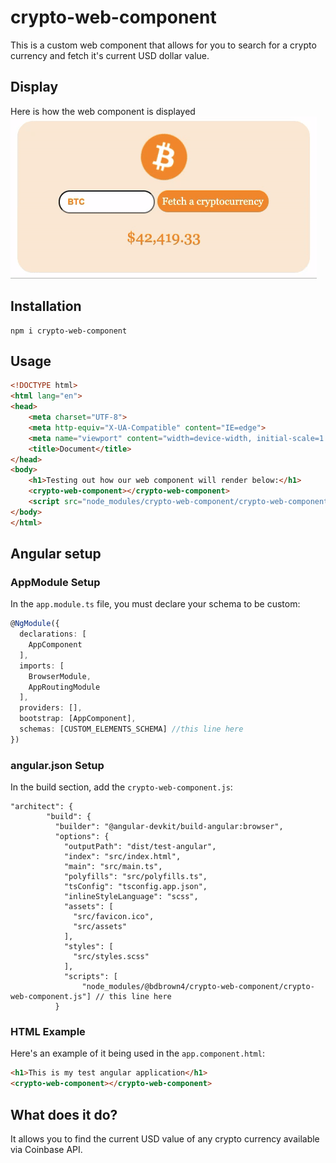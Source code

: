 # crypto-web-component
This is a custom web component that allows for you to search for a crypto currency and fetch it's current USD dollar value.

## Display
Here is how the web component is displayed
![plot](./crypto.gif)

## Installation
    npm i crypto-web-component

## Usage

```html
<!DOCTYPE html>
<html lang="en">
<head>
    <meta charset="UTF-8">
    <meta http-equiv="X-UA-Compatible" content="IE=edge">
    <meta name="viewport" content="width=device-width, initial-scale=1.0">
    <title>Document</title>
</head>
<body>
    <h1>Testing out how our web component will render below:</h1>
    <crypto-web-component></crypto-web-component>
    <script src="node_modules/crypto-web-component/crypto-web-component.js"></script>
</body>
</html>
```

## Angular setup
### AppModule Setup
In the `app.module.ts` file, you must declare your schema to be custom:

```typescript
@NgModule({
  declarations: [
    AppComponent
  ],
  imports: [
    BrowserModule,
    AppRoutingModule
  ],
  providers: [],
  bootstrap: [AppComponent],
  schemas: [CUSTOM_ELEMENTS_SCHEMA] //this line here
})
```
### angular.json Setup
In the build section, add the `crypto-web-component.js`:

```jsonc
"architect": {
        "build": {
          "builder": "@angular-devkit/build-angular:browser",
          "options": {
            "outputPath": "dist/test-angular",
            "index": "src/index.html",
            "main": "src/main.ts",
            "polyfills": "src/polyfills.ts",
            "tsConfig": "tsconfig.app.json",
            "inlineStyleLanguage": "scss",
            "assets": [
              "src/favicon.ico",
              "src/assets"
            ],
            "styles": [
              "src/styles.scss"
            ],
            "scripts": [
                "node_modules/@bdbrown4/crypto-web-component/crypto-web-component.js"] // this line here
          }
```
### HTML Example
Here's an example of it being used in the `app.component.html`:
```html
<h1>This is my test angular application</h1>
<crypto-web-component></crypto-web-component>
```

## What does it do?

It allows you to find the current USD value of any crypto currency available via Coinbase API.
